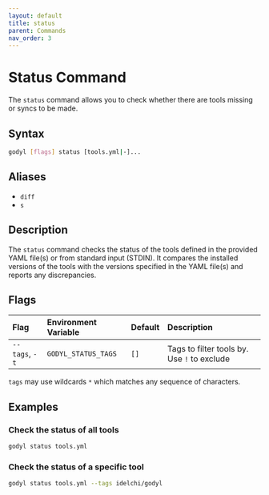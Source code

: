 ```yaml
---
layout: default
title: status
parent: Commands
nav_order: 3
---
```


# Status Command

The `status` command allows you to check whether there are tools missing or syncs to be made.

## Syntax

```sh
godyl [flags] status [tools.yml|-]...
```

## Aliases

- `diff`
- `s`

## Description

The `status` command checks the status of the tools defined in the provided YAML file(s) or from standard input (STDIN). It compares the installed versions of the tools with the versions specified in the YAML file(s) and reports any discrepancies.

## Flags

| Flag           | Environment Variable | Default | Description                                 |
| :------------- | :------------------- | :------ | :------------------------------------------ |
| `--tags`, `-t` | `GODYL_STATUS_TAGS`  | `[]`    | Tags to filter tools by. Use `!` to exclude |

`tags` may use wildcards `*` which matches any sequence of characters.

## Examples

### Check the status of all tools

```sh
godyl status tools.yml
```

### Check the status of a specific tool

```sh
godyl status tools.yml --tags idelchi/godyl
```
